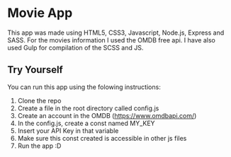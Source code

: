 # Movie App

This app was made using HTML5, CSS3, Javascript, Node.js, Express and SASS.
For the movies information I used the OMDB free api.
I have also used Gulp for compilation of the SCSS and JS.

## Try Yourself

You can run this app using the folowing instructions:
1. Clone the repo
2. Create a file in the root directory called config.js
3. Create an account in the OMDB (https://www.omdbapi.com/)
4. In the config.js, create a const named MY_KEY
5. Insert your API Key in that variable
6. Make sure this const created is accessible in other js files
7. Run the app :D
